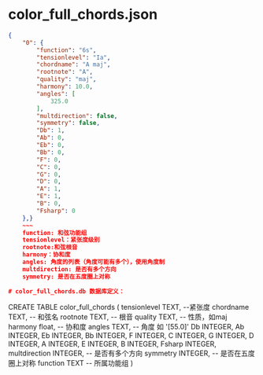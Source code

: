 # color_full_chords.json
~~~json
{
    "0": {
        "function": "6s",
        "tensionlevel": "Ia",
        "chordname": "A maj",
        "rootnote": "A",
        "quality": "maj",
        "harmony": 10.0,
        "angles": [
            325.0
        ],
        "multdirection": false,
        "symmetry": false,
        "Db": 1,
        "Ab": 0,
        "Eb": 0,
        "Bb": 0,
        "F": 0,
        "C": 0,
        "G": 0,
        "D": 0,
        "A": 1,
        "E": 1,
        "B": 0,
        "Fsharp": 0
    },}
    ~~~
    function: 和弦功能组
    tensionlevel：紧张度级别
    rootnote:和弦根音
    harmony：协和度
    angles: 角度的列表（角度可能有多个），使用角度制
    multdirection: 是否有多个方向
    symmetry: 是否在五度圈上对称
    
# color_full_chords.db 数据库定义：
~~~
CREATE TABLE color_full_chords
(
tensionlevel TEXT,  --紧张度
chordname TEXT,  -- 和弦名
rootnote TEXT,   -- 根音
quality TEXT,    -- 性质，如maj
harmony float,  -- 协和度
angles TEXT,     -- 角度 如 '[55.0]'
Db INTEGER, 
Ab INTEGER, 
Eb INTEGER,
Bb INTEGER, 
F INTEGER, 
C INTEGER, 
G INTEGER, 
D INTEGER, 
A INTEGER,
E INTEGER, 
B INTEGER, 
Fsharp INTEGER, 
multdirection INTEGER,  -- 是否有多个方向
symmetry INTEGER,       -- 是否在五度圈上对称
function TEXT           -- 所属功能组
)
~~~

